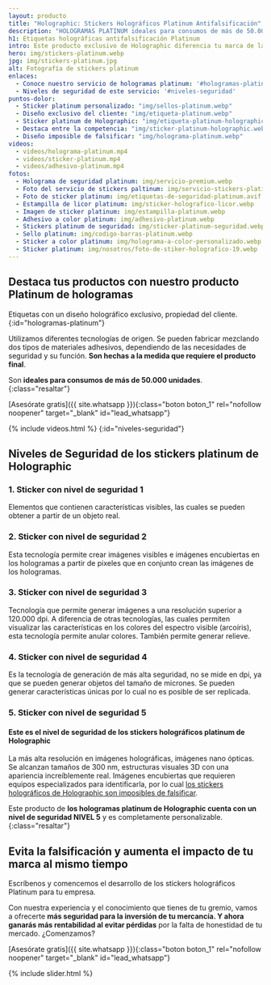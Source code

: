 ```yaml
---
layout: producto
title: "Holographic: Stickers Holográficos Platinum Antifalsificación"
description: "HOLOGRAMAS PLATINUM ideales para consumos de más de 50.000 unidades Etiquetas con un diseño holográfico exclusivo de propiedad del cliente"
h1: Etiquetas holográficas antifalsificación Platinum
intro: Este producto exclusivo de Holographic diferencia tu marca de la competencia y protege tu mercancía de imitaciones
hero: img/stickers-platinum.webp
jpg: img/stickers-platinum.jpg
alt: Fotografía de stickers platinum
enlaces:
  - Conoce nuestro servicio de hologramas platinum: '#hologramas-platinum'
  - Niveles de seguridad de este servicio: '#niveles-seguridad'
puntos-dolor:
  - Sticker platinum personalizado: "img/sellos-platinum.webp"
  - Diseño exclusivo del cliente: "img/etiqueta-platinum.webp"
  - Sticker platinum de Holographic: "img/etiqueta-platinum-holographic.webp"
  - Destaca entre la competencia: "img/sticker-platinum-holographic.webp"
  - Diseño imposible de falsificar: "img/holograma-platinum.webp"
videos:
  - videos/holograma-platinum.mp4
  - videos/sticker-platinum.mp4
  - videos/adhesivo-platinum.mp4
fotos:
  - Holograma de seguridad platinum: img/servicio-premium.webp
  - Foto del servicio de stickers paltinum: img/servicio-stickers-platinum.webp
  - Foto de sticker platinum: img/etiquetas-de-seguridad-platinum.avif
  - Estampilla de licor platinum: img/sticker-holografico-licor.webp
  - Imagen de sticker platinum: img/estampilla-platinum.webp
  - Adhesivo a color platinum: img/adhesivo-platinum.webp
  - Stickers platinum de seguridad: img/sticker-platinum-seguridad.webp
  - Sello platinum: img/codigo-barras-platinum.webp
  - Sticker a color platinum: img/holograma-a-color-personalizado.webp
  - Sticker platinum: img/nosotros/foto-de-stiker-holografico-19.webp
---
```

## Destaca tus productos con nuestro producto Platinum de hologramas

Etiquetas con un diseño holográfico exclusivo, propiedad del cliente.
{:id="hologramas-platinum"}

Utilizamos diferentes tecnologías de origen. Se pueden fabricar mezclando dos tipos de materiales adhesivos, dependiendo de las necesidades de seguridad y su función. **Son hechas a la medida que requiere el producto final**.

Son **ideales para consumos de más de 50.000 unidades**.
{:class="resaltar"}

[Asesórate gratis]({{ site.whatsapp }}){:class="boton boton_1" rel="nofollow noopener" target="_blank" id="lead_whatsapp"}

{% include videos.html %}
{:id="niveles-seguridad"}

## Niveles de Seguridad de los stickers platinum de Holographic

### 1. Sticker con nivel de seguridad 1

Elementos que contienen características visibles, las cuales se pueden obtener a partir de un objeto real.

### 2. Sticker con nivel de seguridad 2

Esta tecnología permite crear imágenes visibles e imágenes encubiertas en los hologramas a partir de pixeles que en conjunto crean las imágenes de los hologramas.

### 3. Sticker con nivel de seguridad 3

Tecnología que permite generar imágenes a una resolución superior a 120.000 dpi. A diferencia de otras tecnologías, las cuales permiten visualizar las características en los colores del espectro visible (arcoíris), esta tecnología permite anular colores. También permite generar relieve.

### 4. Sticker con nivel de seguridad 4

Es la tecnología de generación de más alta seguridad, no se mide en dpi, ya que se pueden generar objetos del tamaño de micrones. Se pueden generar características únicas por lo cual no es posible de ser replicada.

### 5. Sticker con nivel de seguridad 5

#### Este es el nivel de seguridad de los stickers holográficos platinum de Holographic

La más alta resolución en imágenes holográficas, imágenes nano ópticas. Se alcanzan tamaños de 300 nm, estructuras visuales 3D con una apariencia increíblemente real. Imágenes encubiertas que requieren equipos especializados para identificarla, por lo cual [los stickers holográficos de Holographic son imposibles de falsificar](/).

Este producto de **los hologramas platinum de Holographic cuenta con un nivel de seguridad NIVEL 5** y es completamente personalizable.
{:class="resaltar"}

## Evita la falsificación y aumenta el impacto de tu marca al mismo tiempo

Escríbenos y comencemos el desarrollo de los stickers holográficos Platinum para tu empresa.

Con nuestra experiencia y el conocimiento que tienes de tu gremio, vamos a ofrecerte **más seguridad para la inversión de tu mercancía. Y ahora ganarás más rentabilidad al evitar pérdidas** por la falta de honestidad de tu mercado. ¿Comenzamos?

[Asesórate gratis]({{ site.whatsapp }}){:class="boton boton_1" rel="nofollow noopener" target="_blank" id="lead_whatsapp"}

{% include slider.html %}
